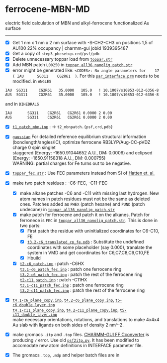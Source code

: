 # ferrocene-MBN-MD
electric field calculation of MBN and alkyl-ferrocene functionalized Au surface

----  
  - [X] Get 1 nm x 1 nm x 2 nm surface with -S-CH2-CH3 on positions 1,5 of AU100 22% occupancy | charmm-gui jobid 1939395487
  - [X] Get a copy of `step3_pbcsetup.crd/psf/pdb`  
  - [X] Delete unnecessary toppar load from [`toppar.str`](/setup/toppar.str)  
  - [X] Add MBN patch `L00250` in [`toppar_all36_nanolig_patch.str`](/setup/toppar/toppar_all36_nanolig_patch.str)  
  - [X] error might be generated like: `<CODES>: No angle parameters for    17 ( IAU      SG311    CG2R61  )`. For this [`par_interface.prm`](/setup/toppar/par_interface.prm) needs to be modified. in `ANGLES`  
```
IAU  SG311     CG2R61   35.0000   105.0   ! 10.1007/s10853-012-6356-8
AUS  SG311     CG2R61   35.0000   105.0   ! 10.1007/s10853-012-6356-8
```  
and in `DIHEDRALS`  
```
IAU       SG311    CG2R61   CG2R61 0.0000 2 0.00
AUS       SG311    CG2R61   CG2R61 0.0000 2 0.00
```
  - [X] [`t1_patch_mbn.inp`](/setup/density-22/t1_patch_mbn.inp) : -> `t2_mbnpatch.{psf,crd,pdb}`  
  - [X] [`gaussian`](/setup/gaussian) For detailed reference equilibrium structural information (bondlength/angles/IC), optimize ferrocene RB3LYP/Aug-CC-pVDZ charge 0 spin singlet  
    staggered (Energy: -1650.91044652 A.U., DM: 0.0006) and eclipsed (Energy: -1650.91158318 A.U., DM: 0.000755)  
    WARNING: partial charges for Fe turns out to be negative.  
  - [X] [`toppar_fec.str`](/setup/toppar/toppar_fec.str) : Use FEC parameters instead from SI of [Hatten et. al.](https://chemistry-europe.onlinelibrary.wiley.com/doi/abs/10.1002/chem.200700358)
  - [X] make two patch residues : -C6-FEC, -C11-FEC
    - [X] make alkane patches -C6 and -C11 with missing last hydrogen. New atom names in patch residues must not be the same as deleted ones. Patches added as `PHEX` (patch hexane) and `PUND` (patch undecane) in [`toppar_all36_nanolig_patch.str`](/setup/toppar/toppar_all36_nanolig_patch.str)    
    - [X] make patch for ferrocene and patch it on the alkanes. Patch for ferronece is `FEC` in [`toppar_all36_nanolig_patch.str`](/setup/toppar/toppar_all36_nanolig_patch.str). This is done in two parts:  
      - [X] First patch the residue with uninitialized coordinates for C6-C10, FE  
      - [X] [`t3.2-c6_translated_cp_fe.pdb`](/setup/density-22/t3.2-c6_translated_cp_fe.pdb) : Substitute the undefined coordinates with some placeholder (say 0.000), tranalate the system in VMD and get coordinates for C6,C7,C8,C9,C10,FE  
      - [X] Hbuild  
    - [X] [`t2-c6_patch.inp`](/setup/density-22/t2-c6_patch.inp) : patch -C6HX  
          [`t3.1-c6_patch_fec.inp`](/setup/density-22/t3.1-c6_patch_fec.inp) : patch one ferrocene ring  
          [`t3.2-c6_patch_fec.inp`](/setup/density-22/t3.2-c6_patch_fec.inp) : patch the rest of the ferrocene ring  
          [`t2-c11_patch.inp`](/setup/density-22/t2-c11_patch.inp) : patch -C11HX   
          [`t3.1-c11_patch_fec.inp`](/setup/density-22/t3.1-c6_patch_fec.inp) : patch one ferrocene ring  
          [`t3.2-c11_patch_fec.inp`](/setup/density-22/t3.2-c6_patch_fec.inp) : patch the rest of the ferrocene ring  

  - [X] [`t4.1-c6_plane_copy.inp`](/setup/density-22/t4.1-c6_plane_copy.inp), [`t4.2-c6_plane_copy.inp`](/setup/density-22/t4.2-c6_plane_copy.inp), [`t5-c6_double_layer.inp`](/setup/density-22/t5-c6_double_layer.inp)  
        [`t4.1-c11_plane_copy.inp`](/setup/density-22/t4.1-c11_plane_copy.inp), [`t4.2-c11_plane_copy.inp`](/setup/density-22/t4.2-c11_plane_copy.inp), [`t5-c11_double_layer.inp`](/setup/density-22/t5-c11_double_layer.inp)  
        make necessary orientations, rotations, and translations to make 4x4x4 Au slab with ligands on both sides of density 2 nm^-2.  
  - [X] make gromacs `.itp` and `.top` files. [CHARMM-GUI FF Cconverter](https://charmm-gui.org/?doc=input/converter.ffconverter) is producing `/` error. Use old [`psf2itp.py`](/setup/tools/psf2itp.py). It has been modified to accomodate new atom definitions in INTERFACE parameter file.  
  - [X] The gromacs `.top`, `.mdp` and helper batch files are in 


